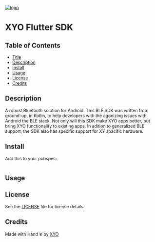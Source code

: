 [logo]: https://cdn.xy.company/img/brand/XYO_full_colored.png

[![logo]](https://xyo.network)

# XYO Flutter SDK

## Table of Contents

-   [Title](#xyo-flutter-sdk)
-   [Description](#description)
-   [Install](#install)
-   [Usage](#usage)
-   [License](#license)
-   [Credits](#credits)

## Description

A robust Bluetooth solution for Android. This BLE SDK was written from ground-up, in Kotlin,
 to help developers with the agonizing issues with Android the BLE stack.
Not only will this SDK make XYO apps better, but bring XYO functionality to existing apps.  In adition to generalized BLE support, the SDK also has specific support for XY spacific hardware.

## Install

Add this to your pubspec:

```

```

## Usage

## License

See the [LICENSE](LICENSE) file for license details.

## Credits

Made with 🔥and ❄️ by [XYO](https://www.xyo.network)


